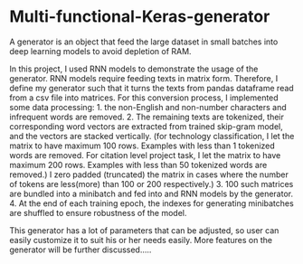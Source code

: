 # Multi-functional-Keras-generator

A generator is an object that feed the large dataset in small batches into deep learning models to avoid depletion of RAM. 

In this project, I used RNN models to demonstrate the usage of the generator.  RNN models require feeding texts in matrix form. Therefore, I define my generator such that it turns the texts from pandas dataframe read from a csv file into matrices. For this conversion process, I implemented some data processing: 1. the non-English and non-number characters and infrequent words are removed. 2. The remaining texts are tokenized, their corresponding word vectors are extracted from trained skip-gram model, and the vectors are stacked vertically. (for technology classification, I let the matrix to have maximum 100 rows. Examples with less than 1 tokenized words are removed. For citation level project task, I let the matrix to have maximum 200 rows. Examples with less than 50 tokenized words are removed.) I zero padded (truncated) the matrix in cases where the number of tokens are less(more) than 100 or 200 respectively.) 3. 100 such matrices are bundled into a minibatch and fed into and RNN models by the generator. 4. At the end of each training epoch, the indexes for generating minibatches are shuffled to ensure robustness of the model.

This generator has a lot of parameters that can be adjusted, so user can easily customize it to suit his or her needs easily. More features on the generator will be further discussed.....
